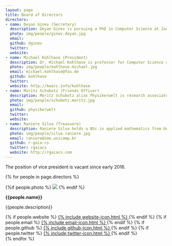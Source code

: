 ```yaml
---
layout: page
title: Board of Directors
directors:
- name: Deyan Ginev (Secretary)
  description: Deyan Ginev is pursuing a PhD in Computer Science at Jacobs University Bremen, with a focus on semantic enrichment of TeX formulas into Content MathML. He is also a core developer for LaTeXML, Authorea and PlanetMath.
  photo: img/people/ginev.deyan.jpg
  email:
  github: dginev
  twitter:
  website:
- name: Michael Kohlhase (President)
  description: Dr. Michael Kohlhase is professor for Computer Science at FAU Erlangen-Nürnberg. His research interests range from automated reasoning to eLearning via natural language semantics and the Semantic Web.
  photo: img/people/kohlhase.michael.jpg
  email: michael.kohlhase@fau.de
  github: kohlhase
  twitter:
  website: http://kwarc.info/kohlhase
- name: Moritz Schubotz (Friends Officer)
  description: Moritz Schubotz alias Physikerwelt is research associate at Technische Universität Berlin. His research vision is to find instantiations of mathematical concepts independent of the concrete representation in huge corpora of human readable documents.
  photo: img/people/schubotz.moritz.jpg
  email:
  github: physikerwelt
  twitter:
  website:
- name: Raniere Silva (Treasuere)
  description: Raniere Silva holds a BSc in applied mathematics from University of Campinas and is involved with MathML as an enthusiast. He is also a core developer for Software Carpentry.
  photo: img/people/silva.raniere.jpg
  email: raniere@ime.unicamp.br
  github: r-gaia-cs
  twitter: rgaiacs
  website: http://rgaiacs.com
---
```


  The position of vice president is vacant since early 2016.

{% for people in page.directors %}
<div class="people">
<div class="people-photo">
{%if people.photo %}
<img src="/{{people.photo}}">
{% endif %}
</div>
<div class="people-info">
<p><strong>{{people.name}}</strong></p>
<p>{{people.description}}</p>
{% if people.website %}
<a href="{{people.website}}">
<span class="icon">{% include website-icon.html %}</span>
</a>
{% endif %}
{% if people.email %}
<a href="mailto:{{people.email}}">
<span class="icon">{% include email-icon.html %}</span>
</a>
{% endif %}
{% if people.github %}
<a href="http://github.com/{{people.github}}">
<span class="icon">{% include github-icon.html %}</span>
</a>
{% endif %}
{% if people.twitter %}
<a href="http://twitter.com/{{people.twitter}}">
<span class="icon">{% include twitter-icon.html %}</span>
</a>
{% endif %}
</div>
</div>
{% endfor %}
